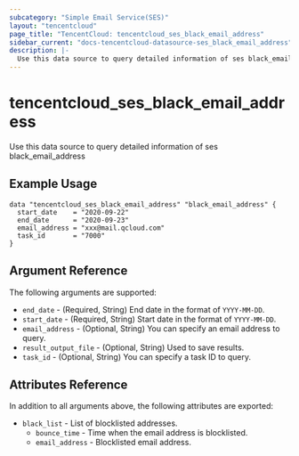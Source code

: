 ```yaml
---
subcategory: "Simple Email Service(SES)"
layout: "tencentcloud"
page_title: "TencentCloud: tencentcloud_ses_black_email_address"
sidebar_current: "docs-tencentcloud-datasource-ses_black_email_address"
description: |-
  Use this data source to query detailed information of ses black_email_address
---
```


# tencentcloud_ses_black_email_address

Use this data source to query detailed information of ses black_email_address

## Example Usage

```hcl
data "tencentcloud_ses_black_email_address" "black_email_address" {
  start_date    = "2020-09-22"
  end_date      = "2020-09-23"
  email_address = "xxx@mail.qcloud.com"
  task_id       = "7000"
}
```

## Argument Reference

The following arguments are supported:

* `end_date` - (Required, String) End date in the format of `YYYY-MM-DD`.
* `start_date` - (Required, String) Start date in the format of `YYYY-MM-DD`.
* `email_address` - (Optional, String) You can specify an email address to query.
* `result_output_file` - (Optional, String) Used to save results.
* `task_id` - (Optional, String) You can specify a task ID to query.

## Attributes Reference

In addition to all arguments above, the following attributes are exported:

* `black_list` - List of blocklisted addresses.
  * `bounce_time` - Time when the email address is blocklisted.
  * `email_address` - Blocklisted email address.


